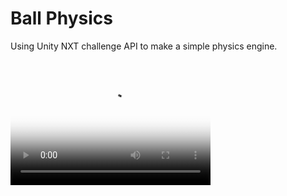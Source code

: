 # Ball Physics

Using Unity NXT challenge API to make a simple physics engine.

<video src="BallPhysics.mp4" poster="BallPhysics.PNG" width="320" height="200" controls preload></video>
